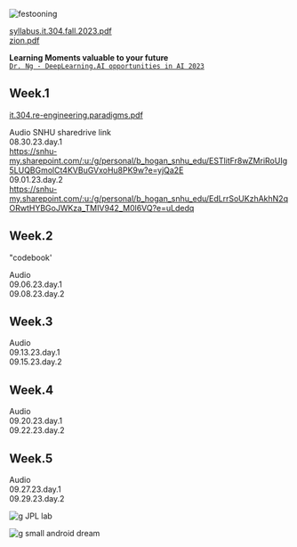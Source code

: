 ![festooning](https://github.com/bbe2/instructor.brian/assets/59778456/52834799-fe5e-49ab-80fc-24191da1224d)

[syllabus.it.304.fall.2023.pdf](https://github.com/bbe2/instructor.brian/files/12490135/syllabus.it.304.fall.2023.pdf)  
[zion.pdf](https://github.com/bbe2/instructor.brian/files/12494131/zion.pdf)  

**Learning Moments valuable to your future**  
[`Dr. Ng - DeepLearning.AI opportunities in AI 2023`](https://www.youtube.com/watch?v=5p248yoa3oE)  


## Week.1  
[it.304.re-engineering.paradigms.pdf](https://github.com/bbe2/instructor.brian/files/12475703/it.304.re-engineering.paradigms.pdf)   


Audio SNHU sharedrive link  
08.30.23.day.1  
https://snhu-my.sharepoint.com/:u:/g/personal/b_hogan_snhu_edu/ESTlitFr8wZMriRoUIg5LUQBGmolCt4KVBuGVxoHu8PK9w?e=yjQa2E  
09.01.23.day.2  
https://snhu-my.sharepoint.com/:u:/g/personal/b_hogan_snhu_edu/EdLrrSoUKzhAkhN2qORwtHYBGoJWKza_TMIV942_M0l6VQ?e=uLdedq  


## Week.2  
"codebook'


Audio  
09.06.23.day.1  
09.08.23.day.2  

## Week.3  

Audio  
09.13.23.day.1  
09.15.23.day.2  

## Week.4  

Audio  
09.20.23.day.1  
09.22.23.day.2  


## Week.5  

Audio   
09.27.23.day.1  
09.29.23.day.2  




![g JPL lab](https://github.com/bbe2/instructor.brian/assets/59778456/0a999b9c-e3c3-40f7-9b09-0d91b4df0537)  

![g small android dream](https://github.com/bbe2/instructor.brian/assets/59778456/966e1306-7a87-4a83-b66b-07b7728c3fde)



